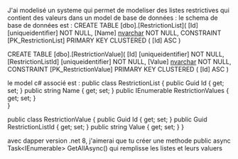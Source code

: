 J'ai modelisé un systeme qui permet de modeliser des listes restrictives qui contient des valeurs dans un model de base de données :
le schema de base de données est :
CREATE TABLE [dbo].[RestrictionList](
	[Id] [uniqueidentifier] NOT NULL,
	[Name] [nvarchar](100) NOT NULL,
 CONSTRAINT [PK_RestrictionList] PRIMARY KEY CLUSTERED 
(
	[Id] ASC
) 

CREATE TABLE [dbo].[RestrictionValue](
	[Id] [uniqueidentifier] NOT NULL,
	[RestrictionListId] [uniqueidentifier] NOT NULL,
	[Value] [nvarchar](500) NOT NULL,
 CONSTRAINT [PK_RestrictionValue] PRIMARY KEY CLUSTERED 
(
	[Id] ASC
)

 le model c# associé est  :
public class RestrictionList
{
    public Guid Id { get; set; }
    public string Name { get; set; }
    public IEnumerable<RestrictionValue> RestrictionValues { get; set; }   
}

 public class RestrictionValue 
 {
     public Guid Id { get; set; }
     public Guid RestrictionListId { get; set; }
     public string Value { get; set; }
 }

 avec dapper version  .net 8, j'aimerai que tu créer une methode  public async Task<IEnumerable<RestrictionList>> GetAllAsync() 
 qui remplisse les listes et leurs valuers
